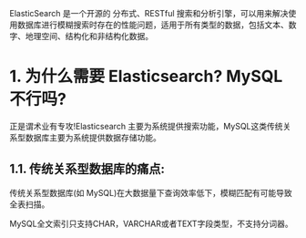 
ElasticSearch 是一个开源的 分布式、RESTful 搜索和分析引擎，可以用来解决使用数据库进行模糊搜索时存在的性能问题，适用于所有类型的数据，包括文本、数字、地理空间、结构化和非结构化数据。


# 1. 为什么需要 Elasticsearch? MySQL 不行吗?

正是谓术业有专攻!Elasticsearch 主要为系统提供搜索功能，MySQL这类传统关系型数据库主要为系统提供数据存储功能。

## 1.1. 传统关系型数据库的痛点:

传统关系型数据库(如 MySQL)在大数据量下查询效率低下，模糊匹配有可能导致全表扫描。

MySQL全文索引只支持CHAR，VARCHAR或者TEXT字段类型，不支持分词器。


